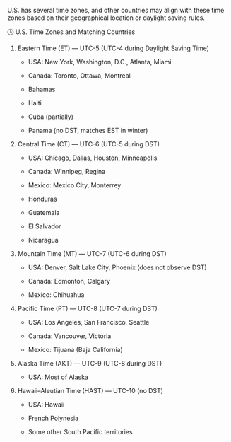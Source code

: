 U.S. has several time zones, and other countries may align with these time zones based on their geographical location or daylight saving rules.

🕒 U.S. Time Zones and Matching Countries

1. Eastern Time (ET) — UTC-5 (UTC-4 during Daylight Saving Time)
    
    - USA: New York, Washington, D.C., Atlanta, Miami
        
    - Canada: Toronto, Ottawa, Montreal
        
    - Bahamas
        
    - Haiti
        
    - Cuba (partially)
        
    - Panama (no DST, matches EST in winter)
        
2. Central Time (CT) — UTC-6 (UTC-5 during DST)
    
    - USA: Chicago, Dallas, Houston, Minneapolis
        
    - Canada: Winnipeg, Regina
        
    - Mexico: Mexico City, Monterrey
        
    - Honduras
        
    - Guatemala
        
    - El Salvador
        
    - Nicaragua
        
3. Mountain Time (MT) — UTC-7 (UTC-6 during DST)
    
    - USA: Denver, Salt Lake City, Phoenix (does not observe DST)
        
    - Canada: Edmonton, Calgary
        
    - Mexico: Chihuahua
        
4. Pacific Time (PT) — UTC-8 (UTC-7 during DST)
    
    - USA: Los Angeles, San Francisco, Seattle
        
    - Canada: Vancouver, Victoria
        
    - Mexico: Tijuana (Baja California)
        
5. Alaska Time (AKT) — UTC-9 (UTC-8 during DST)
    
    - USA: Most of Alaska
        
6. Hawaii–Aleutian Time (HAST) — UTC-10 (no DST)
    
    - USA: Hawaii
        
    - French Polynesia
        
    - Some other South Pacific territories
